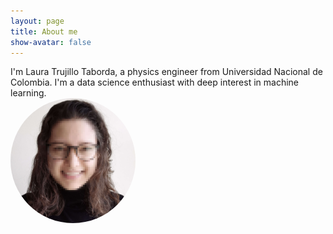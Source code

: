 ```yaml
---
layout: page
title: About me
show-avatar: false
---
```


<div class="row">
  <div class="col-md-8" markdown="1">
    I'm Laura Trujillo Taborda, a physics engineer from Universidad Nacional de Colombia. 	
    I'm a data science enthusiast with deep interest in machine learning.
  </div>
  <div class="col-md-4" markdown="1">
   <img src="/assets/img/github.jpg" height="auto" width="200" style="border-radius:50%">
 </div>
</div>



